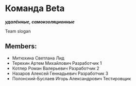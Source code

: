 # Команда Beta
***удалённые, самоизоляционные***

Team slogan 

## Members:
* Митюхина Светлана                        Лид
* Терехин Артем Михайлович                 Разработчик 1
* Котлер Роман Валерьевич                  Разработчик 2
* Назаров Алексей Геннадьевич              Разработчик 3
* Полонский-Буслаев Игорь Александрович    Тестировщик